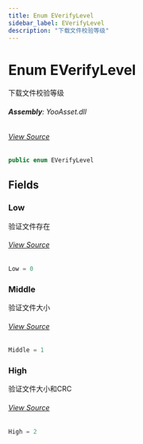 ```yaml
---
title: Enum EVerifyLevel
sidebar_label: EVerifyLevel
description: "下载文件校验等级"
---
```

# Enum EVerifyLevel
下载文件校验等级

###### **Assembly**: YooAsset.dll
###### [View Source](https://github.com/tuyoogame/YooAsset/blob/main/Assets/YooAsset/Runtime/CacheSystem/EVerifyLevel.cs#L7)
```csharp title="Declaration"
public enum EVerifyLevel
```
## Fields
### Low
验证文件存在
###### [View Source](https://github.com/tuyoogame/YooAsset/blob/main/Assets/YooAsset/Runtime/CacheSystem/EVerifyLevel.cs#L12)
```csharp title="Declaration"
Low = 0
```
### Middle
验证文件大小
###### [View Source](https://github.com/tuyoogame/YooAsset/blob/main/Assets/YooAsset/Runtime/CacheSystem/EVerifyLevel.cs#L17)
```csharp title="Declaration"
Middle = 1
```
### High
验证文件大小和CRC
###### [View Source](https://github.com/tuyoogame/YooAsset/blob/main/Assets/YooAsset/Runtime/CacheSystem/EVerifyLevel.cs#L22)
```csharp title="Declaration"
High = 2
```
